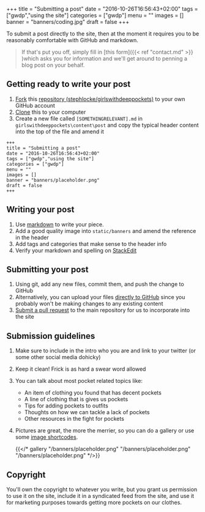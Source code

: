 +++
title = "Submitting a post"
date = "2016-10-26T16:56:43+02:00"
tags = ["gwdp","using the site"]
categories = ["gwdp"]
menu = ""
images = []
banner = "banners/coding.jpg"
draft = false
+++

To submit a post directly to the site, then at the moment it requires you to be reasonably comfortable with GitHub and markdown. 

> If that's put you off, simply fill in [this form]({{< ref "contact.md" >}} )which asks you for information and we'll get around to penning a blog post on your behalf.

## Getting ready to write your post
1. [Fork](https://guides.github.com/activities/forking/) this [repository (stephlocke/girlswithdeeppockets)](https://github.com/stephlocke/girlswithdeeppockets) to your own GitHub account
1. [Clone](https://help.github.com/articles/cloning-a-repository/) this to your computer
1. Create a new file called `[SOMETHINGRELEVANT].md` in `girlswithdeeppockets\content\post` and copy the typical header content into the top of the file and amend it

```
+++
title = "Submitting a post"
date = "2016-10-26T16:56:43+02:00"
tags = ["gwdp","using the site"]
categories = ["gwdp"]
menu = ""
images = []
banner = "banners/placeholder.png"
draft = false
+++
```

## Writing your post
1. Use [markdown](https://gohugo.io/content/example/) to write your piece.
1. Add a good quality image into `static/banners` and amend the reference in the header
1. Add tags and categories that make sense to the header info
1. Verify your markdown and spelling on [StackEdit](https://stackedit.io/editor)

## Submitting your post
1. Using git, add any new files, commit them, and push the change to GitHub
1. Alternatively, you can upload your files [directly to GitHub](https://help.github.com/articles/adding-a-file-to-a-repository/) since you probably won't be making changes to any existing content
1. [Submit a pull request](https://help.github.com/articles/creating-a-pull-request/) to the main repository for us to incorporate into the site


## Submission guidelines
1. Make sure to include in the intro who you are and link to your twitter (or some other social media dohicky)
1. Keep it clean! Frick is as hard a swear word allowed
1. You can talk about most pocket related topics like:
    + An item of clothing you found that has decent pockets
	+ A line of clothing that is gives us pockets
	+ Tips for adding pockets to outfits
	+ Thoughts on how we can tackle a lack of pockets
	+ Other resources in the fight for pockets
1. Pictures are great, the more the merrier, so you can do a gallery or use some [image shortcodes](https://gohugo.io/extras/shortcodes/index.html#figure).

    {{</* gallery
        "/banners/placeholder.png"
        "/banners/placeholder.png"
        "/banners/placeholder.png"
    */>}}
	
## Copyright
You'll own the copyright to whatever you write, but you grant us permission to use it on the site, include it in a syndicated feed from the site, and use it for marketing purposes towards getting more pockets on our clothes.
